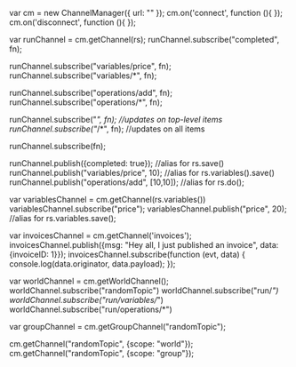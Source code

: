 var cm = new ChannelManager({
   url: ""
});
cm.on('connect', function (){ });
cm.on('disconnect', function (){ });

var runChannel = cm.getChannel(rs);
runChannel.subscribe("completed", fn);

runChannel.subscribe("variables/price", fn);
runChannel.subscribe("variables/*", fn);

runChannel.subscribe("operations/add", fn);
runChannel.subscribe("operations/*", fn);

runChannel.subscribe("*", fn); //updates on top-level items
runChannel.subscribe("*/*", fn); //updates on all items

runChannel.subscribe(fn);

runChannel.publish({completed: true}); //alias for rs.save()
runChannel.publish("variables/price", 10); //alias for rs.variables().save()
runChannel.publish("operations/add", [10,10]); //alias for rs.do();

var variablesChannel = cm.getChannel(rs.variables())
variablesChannel.subscribe("price");
variablesChannel.publish("price", 20); //alias for rs.variables.save();

var invoicesChannel = cm.getChannel('invoices');
invoicesChannel.publish({msg: "Hey all, I just published an invoice", data: {invoiceID: 1}});
invoicesChannel.subscribe(function (evt, data) {
    console.log(data.originator, data.payload);
});


var worldChannel = cm.getWorldChannel();
worldChannel.subscribe("randomTopic")
worldChannel.subscribe("run/*")
worldChannel.subscribe("run/variables/*")
worldChannel.subscribe("run/operations/*")

var groupChannel = cm.getGroupChannel("randomTopic");

cm.getChannel("randomTopic", {scope: "world"});
cm.getChannel("randomTopic", {scope: "group"});
